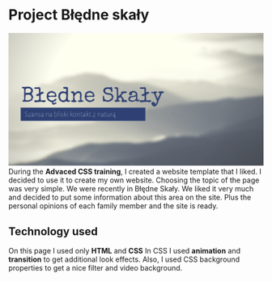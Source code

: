 # Project Błędne skały
![Szczyty górskie za chmurami](https://github.com/Dekstryn/Natours/blob/master/img/BledneSkaly_FB.png)
During the **Advaced CSS training**, I created a website template that I liked. I decided to use it to create my own website. Choosing the topic of the page was very simple. We were recently in Błędne Skały. We liked it very much and decided to put some information about this area on the site. Plus the personal opinions of each family member and the site is ready.
## Technology used
On this page I used only **HTML** and **CSS**
In CSS I used **animation** and **transition** to get additional look effects.
Also, I used CSS background properties to get a nice filter and video background.
